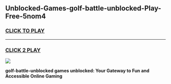 
## Unblocked-Games-golf-battle-unblocked-Play-Free-5nom4
<h3>
<a href="https://premium76.site?title=golf-battle-unblocked&ref=15A">CLICK TO PLAY</a></h3>
<hr>

<h3>
<a href="https://premium76.site?title=golf-battle-unblocked&ref=15A">CLICK 2 PLAY</a>
  
</h3>

<a href="https://premium76.site?title=golf-battle-unblocked&ref=15A"><img src="https://clearcache.store/games.png"></a>


**golf-battle-unblocked games unblocked: Your Gateway to Fun and Accessible Online Gaming**
